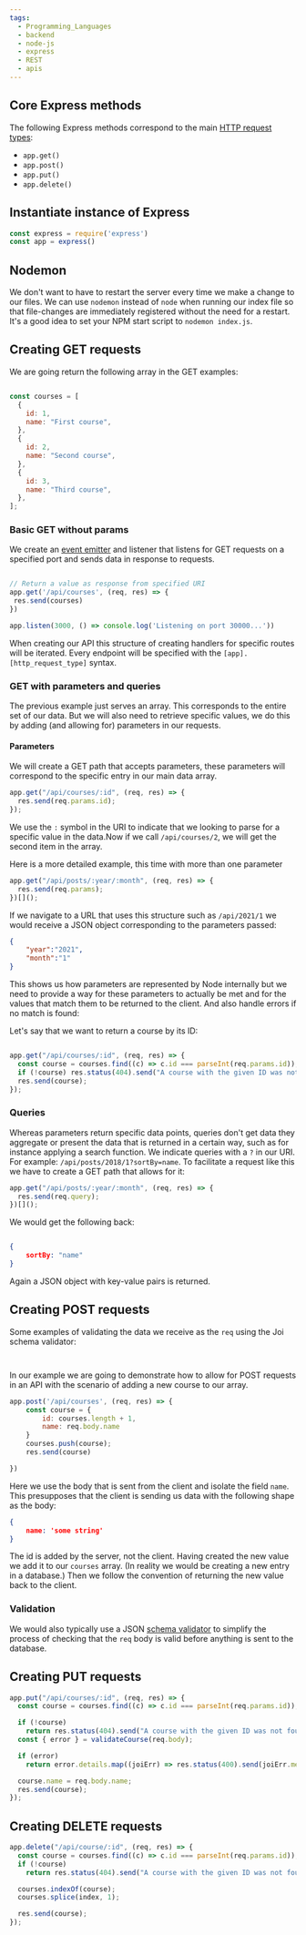 ```yaml
---
tags:
  - Programming_Languages
  - backend
  - node-js
  - express
  - REST
  - apis
---
```


## Core Express methods

The following Express methods correspond to the main [HTTP request types](../../Databases/HTTP%20request%20types.md):

* `app.get()`
* `app.post()`
* `app.put()`
* `app.delete()`

## Instantiate instance of Express

````js
const express = require('express')
const app = express()

````

## Nodemon

We don't want to have to restart the server every time we make a change to our files. We can use `nodemon` instead of `node` when running our index file so that file-changes are immediately registered without the need for a restart. It's a good idea to set your NPM start script to `nodemon index.js`.

## Creating GET requests

We are going return the following array in the GET examples:

````js

const courses = [
  {
    id: 1,
    name: "First course",
  },
  {
    id: 2,
    name: "Second course",
  },
  {
    id: 3,
    name: "Third course",
  },
];

````

### Basic GET without params

We create an [event emitter](Events%20module.md#event-emitters) and listener that listens for GET requests on a specified port and sends data in response to requests. 

````js

// Return a value as response from specified URI
app.get('/api/courses', (req, res) => {
 res.send(courses)
})

app.listen(3000, () => console.log('Listening on port 30000...'))
````

When creating our API this structure of creating handlers for specific routes will be iterated. Every endpoint will be specified with the `[app].[http_request_type]` syntax.

### GET with parameters and queries

The previous example just serves an array. This corresponds to the entire set of our data. But we will also need to retrieve specific values, we do this by adding (and allowing for) parameters in our requests.

#### Parameters

We will create a GET path that accepts parameters, these parameters will correspond to the specific entry in our main data array. 

````js
app.get("/api/courses/:id", (req, res) => {
  res.send(req.params.id);
});
````

We use the `:` symbol in the URI to indicate that we looking to parse for a specific value in the data.Now if we call `/api/courses/2`, we will get the second item in the array.

Here is a more detailed example, this time with more than one parameter 

````js
app.get("/api/posts/:year/:month", (req, res) => {
  res.send(req.params);
})[]();
````

If we navigate to a URL that uses this structure such as `/api/2021/1` we would receive a JSON object corresponding to the parameters passed:

````json
{
	"year":"2021",
	"month":"1"
}
````

This shows us how parameters are represented by Node internally but we need to provide a way for these parameters to actually be met and for the values that match them to be returned to the client. And also handle errors if no match is found:

Let's say that we want to return a course by its ID:

````js

app.get("/api/courses/:id", (req, res) => {
  const course = courses.find((c) => c.id === parseInt(req.params.id));
  if (!course) res.status(404).send("A course with the given ID was not found");
  res.send(course);
});
````

### Queries

Whereas parameters return specific data points, queries don't get data they aggregate or present the data that is returned in a certain way, such as for instance applying a search function. We indicate queries with a `?` in our URI.
For example: `/api/posts/2018/1?sortBy=name`.
To facilitate a request like  this we have to create a GET path that allows for it:

````js
app.get("/api/posts/:year/:month", (req, res) => {
  res.send(req.query);
})[]();
````

We would get the following back:

````json

{
	sortBy: "name"
}
````

Again a JSON object with key-value pairs is returned.

## Creating POST requests

Some examples of validating the data we receive as the `req` using the Joi schema validator:

````js



````

In our example we are going to demonstrate how to allow for POST requests in an API with the scenario of adding a new course to our array. 

````js
app.post('/api/courses', (req, res) => {
	const course = {
		id: courses.length + 1,
		name: req.body.name
	}
	courses.push(course);
	res.send(course)

})

````

Here we use the body that is sent from the client and isolate the field `name`. This presupposes that the client is sending us data with the following shape as the body:

````json
{
	name: 'some string'
}	

````

The id is added by the server, not the client. Having created the new value we add it to our `courses` array. (In reality we would be creating a new entry in a database.) Then we follow the convention of returning the new value back to the client. 

### Validation

We would also typically use a JSON [schema validator](Validation.md) to simplify the process of checking that the `req` body is valid before anything is sent to the database. 

## Creating PUT requests

````js
app.put("/api/courses/:id", (req, res) => {
  const course = courses.find((c) => c.id === parseInt(req.params.id));

  if (!course)
    return res.status(404).send("A course with the given ID was not found");
  const { error } = validateCourse(req.body);

  if (error)
    return error.details.map((joiErr) => res.status(400).send(joiErr.message));

  course.name = req.body.name;
  res.send(course);
});

````

## Creating DELETE requests

````js
app.delete("/api/course/:id", (req, res) => {
  const course = courses.find((c) => c.id === parseInt(req.params.id));
  if (!course)
    return res.status(404).send("A course with the given ID was not found");

  courses.indexOf(course);
  courses.splice(index, 1);

  res.send(course);
});


````
